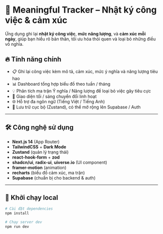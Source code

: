 # 🌿 Meaningful Tracker – Nhật ký công việc & cảm xúc

Ứng dụng ghi lại **nhật ký công việc**, **mức năng lượng**, và **cảm xúc mỗi ngày**, giúp bạn hiểu rõ bản thân, tối ưu hóa thói quen và loại bỏ những điều vô nghĩa.

## 🔥 Tính năng chính

- 📋 Ghi lại công việc kèm mô tả, cảm xúc, mức ý nghĩa và năng lượng tiêu hao
- 📊 Dashboard tổng hợp biểu đồ theo tuần / tháng
- 💡 Phân tích ma trận Ý nghĩa / Năng lượng để loại bỏ việc gây tiêu cực
- 🌙 Giao diện tối / sáng chuyển đổi linh hoạt
- 🌐 Hỗ trợ đa ngôn ngữ (Tiếng Việt / Tiếng Anh)
- 💾 Lưu trữ cục bộ (Zustand), có thể mở rộng lên Supabase / Auth

---

## 🛠️ Công nghệ sử dụng

- **Next.js 14** (App Router)
- **TailwindCSS** + **Dark Mode**
- **Zustand** (quản lý trạng thái)
- **react-hook-form** + **zod**
- **shadcn/ui**, **radix-ui**, **uiverse.io** (UI component)
- **framer-motion** (animation)
- **recharts** (biểu đồ cảm xúc, ma trận)
- **Supabase** (chuẩn bị cho backend & auth)

---

## 🚀 Khởi chạy local

```bash
# Cài đặt dependencies
npm install

# Chạy server dev
npm run dev
```